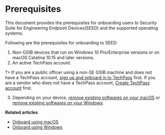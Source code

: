 # Prerequisites

This document provides the prerequisites for onboarding users to Security Suite for Engineering Endpoint Devices(SEED) and the supported operating systems.

Following are the prerequisites for onboarding to SEED:


1. Non-GSIB devices that run on Windows 10 Pro/Enterprise versions or on macOS Catalina 10.15 and later versions.
2. An active TechPass account.<!--that is linked to your WOG ID-->

?> If you are a public officer using a non-SE GSIB machine and does not have a TechPass account, [sign up and onboard in to TechPass](https://docs.developer.tech.gov.sg/docs/techpass-user-guide/#/onboard-public-officers-using-non-se-machines) first. If you are a vendor who does not have a TechPass account, [Create TechPass account](https://docs.developer.tech.gov.sg/docs/techpass-user-guide/#/onboard-vendors-to-techpass) first.

3. Depending on your device, [remove existing softwares on your macOS](seed-pre-onboarding-clean-up-instructions-for-macos) or [remove existing softwares on your Windows](seed-pre-onboarding-clean-up-instructions-for-windows).


**Related articles**
- [Onboard using macOS](seed-onboarding-instructions-for-macos)
- [Onboard using Windows](seed-onboarding-instructions-windows)
